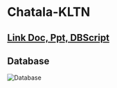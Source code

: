 # Chatala-KLTN
## [Link Doc, Ppt, DBScript](https://drive.google.com/drive/u/1/folders/1su0KQuvunSkZJYSH6gX3x2AHnSKvAbxm)
## Database
![Database](./Database.png)
